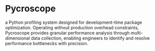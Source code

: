 # Pycroscope
a Python profiling system designed for development-time package optimization. Operating without production overhead constraints, Pycroscope provides granular performance analysis through multi-dimensional data collection, enabling engineers to identify and resolve performance bottlenecks with precision.
